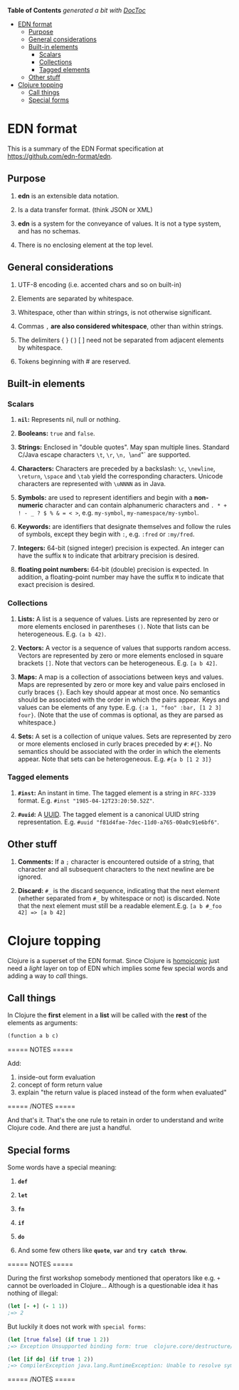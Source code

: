 **Table of Contents**  *generated a bit with [DocToc](http://doctoc.herokuapp.com/)*

- [EDN format](#edn-format)
  - [Purpose](#purpose)
  - [General considerations](#general-considerations)
  - [Built-in elements](#built-in-elements)
    - [Scalars](#scalars)
    - [Collections](#collections)
    - [Tagged elements](#tagged-elements)
  - [Other stuff](#other-stuff)
- [Clojure topping](#clojure-topping)
  - [Call things](#call-things)
  - [Special forms](#special-forms) 


# EDN format

This is a summary of the EDN Format specification at https://github.com/edn-format/edn.

## Purpose

1. **edn** is an extensible data notation.

1. Is a data transfer format. (think JSON or XML)

1. **edn** is a system for the conveyance of values. It is not a type system, and has no schemas.

1. There is no enclosing element at the top level.


## General considerations

1. UTF-8 encoding (i.e. accented chars and so on built-in)

1. Elements are separated by whitespace.

1. Whitespace, other than within strings, is not otherwise significant.

1. Commas `,` **are also considered whitespace**, other than within strings.

1. The delimiters { } ( ) [ ] need not be separated from adjacent elements by whitespace.

1. Tokens beginning with # are reserved.

## Built-in elements

### Scalars

1. **`nil`:** Represents nil, null or nothing.

1. **Booleans:** `true` and `false`.

1. **Strings:** Enclosed in "double quotes". May span multiple lines. Standard C/Java escape characters `\t`, `\r`, `\n, `\\` and `\"` are supported.

1. **Characters:** Characters are preceded by a backslash: `\c`, `\newline`, `\return`, `\space` and `\tab` yield the corresponding characters. Unicode characters are represented with `\uNNNN` as in Java.

1. **Symbols:** are used to represent identifiers and begin with a **non-numeric** character and can contain alphanumeric characters and `. * + ! - _ ? $ % & = < >`, e.g. `my-symbol`, `my-namespace/my-symbol`.

1. **Keywords:** are identifiers that designate themselves and follow the rules of symbols, except they begin with `:`, e.g. `:fred` or `:my/fred`.

1. **Integers:** 64-bit (signed integer) precision is expected. An integer can have the suffix `N` to indicate that arbitrary precision is desired.

1. **floating point numbers:** 64-bit (double) precision is expected. In addition, a floating-point number may have the suffix `M` to indicate that exact precision is desired.

### Collections

1. **Lists:** A list is a sequence of values. Lists are represented by zero or more elements enclosed in parentheses `()`. Note that lists can be heterogeneous. E.g. `(a b 42)`.

1. **Vectors:** A vector is a sequence of values that supports random access. Vectors are represented by zero or more elements enclosed in square brackets `[]`. Note that vectors can be heterogeneous. E.g. `[a b 42]`.

1. **Maps:** A map is a collection of associations between keys and values. Maps are represented by zero or more key and value pairs enclosed in curly braces `{}`. Each key should appear at most once. No semantics should be associated with the order in which the pairs appear. Keys and values can be elements of any type. E.g. `{:a 1, "foo" :bar, [1 2 3] four}`. (Note that the use of commas is optional, as they are parsed as whitespace.)

1. **Sets:** A set is a collection of unique values. Sets are represented by zero or more elements enclosed in curly braces preceded by `#`: `#{}`. No semantics should be associated with the order in which the elements appear. Note that sets can be heterogeneous. E.g. `#{a b [1 2 3]}`

### Tagged elements

1. **`#inst`:** An instant in time. The tagged element is a string in `RFC-3339` format. E.g. `#inst "1985-04-12T23:20:50.52Z"`.

1. **`#uuid`:** A [UUID](http://en.wikipedia.org/wiki/Universally_unique_identifier). The tagged element is a canonical UUID string representation. E.g. `#uuid "f81d4fae-7dec-11d0-a765-00a0c91e6bf6"`.

## Other stuff

1. **Comments:** If a `;` character is encountered outside of a string, that character and all subsequent characters to the next newline are be ignored.

1. **Discard:** `#_` is the discard sequence, indicating that the next element (whether separated from `#_` by whitespace or not) is discarded. Note that the next element must still be a readable element.E.g. `[a b #_foo 42] => [a b 42]`


# Clojure topping

Clojure is a superset of the EDN format. Since Clojure is [homoiconic]() just need a _light_ layer on top of EDN which implies some few special words and adding a way to _call_ things.

## Call things

In Clojure the **first** element in a **list** will be called with the **rest** of the elements as arguments:

``` clojure
(function a b c)
```

===== NOTES =====

Add:

1. inside-out form evaluation
1. concept of form return value
1. explain "the return value is placed instead of the form when evaluated"

===== /NOTES =====

And that's it. That's the one rule to retain in order to understand and write Clojure code. And there are just a handful.

## Special forms

Some words have a special meaning:

1. **`def`**

1. **`let`**

1. **`fn`**

1. **`if`**

1. **`do`**

1. And some few others like **`quote`**, **`var`** and **`try catch throw`**.

===== NOTES =====

During the first workshop somebody mentioned that operators like e.g. `+` cannot be overloaded in Clojure... Although is a questionable idea it has nothing of illegal:

``` clojure
(let [- +] (- 1 1))
;=> 2
```

But luckily it does not work with `special forms`:

``` clojure
(let [true false] (if true 1 2))
;=> Exception Unsupported binding form: true  clojure.core/destructure/pb--4583 (core.clj:4103)

(let [if do] (if true 1 2))
;=> CompilerException java.lang.RuntimeException: Unable to resolve symbol: do in this context, compiling:(/private/var/folders/hh/jyldvn_x5vb_xdyvhw05_csc0000gp/T/form-init1505842504353384041.clj:1:1)
```

===== /NOTES =====
